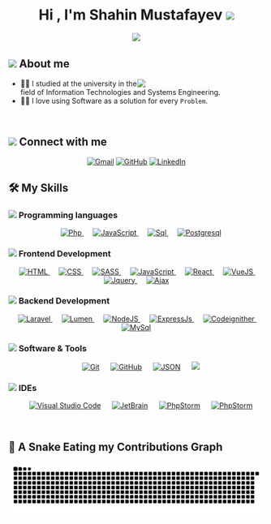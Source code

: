 <h1 align="center">Hi , I'm Shahin Mustafayev <img src="https://media.giphy.com/media/hvRJCLFzcasrR4ia7z/giphy.gif" width="35"></h1>
<p align="center">
  <a href="https://github.com/shahinmustafayev"><img src="https://readme-typing-svg.herokuapp.com?font=Time+New+Roman&color=%23C8BE25&size=25&center=true&vCenter=true&width=600&height=100&lines=Software+Engineer;Software+Developer;Web+Designer;Always+learning+new+things"></a>
</p>

<!-- <p align="center"> 
	<img src="https://komarev.com/ghpvc/?username=7oSkaaa&label=Profile%20views&color=0047AB&style=plastic?" alt="7oSkaaa" height=25px, width=160px/> 
	
		<a href = "https://commits.top/egypt.html" target="_blank">
			<img src="https://aktive.tk/egypt/7oSkaaa?color=red" alt="Most Active Users" target="_blank" height=25px, width=250px/> 
		</a>

	<a href = "https://commits.top/egypt.html" target="_blank">
		<img src="https://enfsgag3ayy6w9q.m.pipedream.net/&style=plastic" alt="7oSkaaa" target="_blank" height=25px, width=250px/> 
	</a>

</p> -->

	
## <picture><img src = "https://github.com/7oSkaaa/7oSkaaa/blob/main/Images/about_me.gif?raw=true" width = 50px></picture> About me

<picture> <img align="right" src="https://github.com/7oSkaaa/7oSkaaa/blob/main/Images/Right_Side.gif?raw=true" width = 250px></picture>

- :student: I studied at the university in the field of Information Technologies and Systems Engineering.
- :technologist: I love using Software as a solution for every `Problem`.

<!-- - :computer: I am a competitive programmer at `Codeforces`, `Atcoder`, `Leetcode`, `Codechef`, `Google Contests`.
- :nerd_face: Always `learning new things`.
- :thinking: I’m currently open for a new `job opportunity`, this is [MY RESUME](http://lnkiy.in/Ahmed_Hossam_Resume).
- :boom: You can visit [MY WEBSITE](https://cutt.ly/Ahmed_Hossam_Website). -->
<br>

## <picture> <img src="https://github.com/7oSkaaa/7oSkaaa/blob/main/Images/Connect-with-me.gif?raw=true" width="100px"> </picture> Connect with me
<p align="center">
	<a href="mailto:mustafayev.sahin97@gmail.com"><img img src="https://img.shields.io/badge/gmail-%23EA4335.svg?style=plastic&logo=gmail&logoColor=white" alt="Gmail"/></a>
	<a href="https://github.com/shahinmustafayev"><img src="https://img.shields.io/badge/github-%23181717.svg?style=plastic&logo=github&logoColor=white" alt="GitHub"/></a>
	<!-- <a href="https://wa.me/0201208822340"><img src="https://img.shields.io/badge/whatsapp-%2325D366.svg?style=plastic&logo=whatsapp&logoColor=white" alt="Whatsapp"/></a> -->
	<a href="https://www.linkedin.com/in/%C5%9Fahin-mustafayev-097329201/"><img src="https://img.shields.io/badge/linkedin-%230A66C2.svg?style=plastic&logo=linkedin&logoColor=white" alt="LinkedIn"/></a>
	<!-- <a href="https://www.facebook.com/7oSkaaa"><img src="https://img.shields.io/badge/facebook-%231877F2.svg?style=plastic&logo=facebook&logoColor=white" alt="Facebook"/></a> -->
	<!-- <a href="https://www.instagram.com/ahmed_7oskaa/"><img src="https://img.shields.io/badge/instagram-%23E4405F.svg?style=plastic&logo=instagram&logoColor=white" alt="Instagram"/></a> -->
	<!-- <a href="https://msng.link/o/?ahmed.7oskaa=sc"><img src="https://img.shields.io/badge/snapchat-%23FFFC00.svg?style=plastic&logo=snapchat&logoColor=black" alt="Snap Chat"/></a> -->
</p>

## 🛠️ My Skills

### <picture> <img src = "https://github.com/7oSkaaa/7oSkaaa/blob/main/Images/Front_End.gif?raw=true" width = "50px"> </picture> Programming languages

<p align="center"> 
  &emsp; 
  <a href="https://www.php.net/" target="_blank"> 
    <img alt="Php" src="https://img.shields.io/badge/php%20-%232370ED.svg?style=plastic&logo=php&logoColor=white">
  </a> 
  &emsp;
  <a href="https://developer.mozilla.org/en-US/docs/Web/JavaScript" target="_blank"> 
     <img alt="JavaScript" src="https://img.shields.io/badge/JavaScript%20-%23F7DF1E.svg?style=plastic&logo=javascript&logoColor=black">
   </a>
  &emsp;
  <a href="https://www.w3schools.com/sql/" target="_blank"> 
    <img alt="Sql" src="https://img.shields.io/badge/SQL-%2300758F.svg?style=plastic&logo=sqlite&logoColor=white">
  </a>
  &emsp;
   <a href="https://www.postgresql.org/" target="_blank">
    <img alt="Postgresql" src="https://img.shields.io/badge/PostgreSQL-%23336791.svg?style=plastic&logo=postgresql&logoColor=white">
  </a>
</p>

### <picture> <img src = "https://github.com/7oSkaaa/7oSkaaa/blob/main/Images/Front_End.gif?raw=true" width = "50px">  </picture> Frontend Development
<p align="center"> 
  &emsp; 
  <a href="https://www.w3.org/html/" target="_blank"> 
   <img alt="HTML" src="https://img.shields.io/badge/HTML5%20-%23E34F26.svg?style=plastic&logo=html5&logoColor=white">
  </a>   
  &emsp;
  <a href="https://www.w3schools.com/css/" target="_blank">
    <img alt="CSS" src="https://img.shields.io/badge/CSS%20-%231572B6.svg?style=plastic&logo=css3&logoColor=white">
  </a> 
  &emsp;
   <a href="https://sass-lang.com/" target="_blank">
     <img alt="SASS" src="https://img.shields.io/badge/Sass-%23CC6699.svg?style=plastic&logo=sass&logoColor=white">
   </a>
   &emsp;
   <a href="https://developer.mozilla.org/en-US/docs/Web/JavaScript" target="_blank"> 
      <img alt="JavaScript" src="https://img.shields.io/badge/JavaScript%20-%23F7DF1E.svg?style=plastic&logo=javascript&logoColor=black">
    </a>
  &emsp;
  <a href="https://www.react.dev" target="_blank">
    <img alt="React" src="https://img.shields.io/badge/react-%2361DAFB.svg?style=plastic&logo=React&logoColor=black">
  </a>
  &emsp;
  <a href="https://vuejs.org/" target="_blank"> 
     <img alt="VueJS" src="https://img.shields.io/badge/Vue.js-%234FC08D.svg?style=plastic&logo=vue.js&logoColor=white">
   </a>
  &emsp;
  <a href="https://jquery.com/" target="_blank"> 
     <img alt="Jquery" src="https://img.shields.io/badge/jQuery-%230769AD.svg?style=plastic&logo=jquery&logoColor=white">
   </a>
  &emsp;
  <a href="https://www.w3schools.com/js/js_ajax_intro.asp" target="_blank"> 
     <img alt="Ajax" src="https://img.shields.io/badge/AJAX-%23000000.svg?style=plastic&logo=html5&logoColor=white">
   </a>
</p>

### <picture> <img src = "https://github.com/7oSkaaa/7oSkaaa/blob/main/Images/Front_End.gif?raw=true" width = "50px">  </picture> Backend Development
<p align="center"> 
  &emsp;
  <a href="https://laravel.com/" target="_blank"> 
    <img alt="Laravel" src="https://img.shields.io/badge/Laravel-%23FF2D20.svg?style=plastic&logo=laravel&logoColor=white">
  </a>
  &emsp;
  <a href="https://lumen.laravel.com/docs/11.x" target="_blank"> 
    <img alt="Lumen" src="https://img.shields.io/badge/Lumen-%23F4645F.svg?style=plastic&logo=lumen&logoColor=white">
  </a>
  &emsp; 
  <a href="https://nodejs.org/en" target="_blank"> 
    <img alt="NodeJS" src="https://img.shields.io/badge/Node.js-%23339933.svg?style=plastic&logo=nodedotjs&logoColor=white">
  </a>   
  &emsp;
  <a href="https://expressjs.com/" target="_blank"> 
    <img alt="ExpressJs" src="https://img.shields.io/badge/Express.js-%23000000.svg?style=plastic&logo=express&logoColor=white">
  </a>
  &emsp;
  <a href="https://www.codeigniter.com/" target="_blank"> 
    <img alt="Codeignither" src="https://img.shields.io/badge/CodeIgniter-%23EE4623.svg?style=plastic&logo=codeigniter&logoColor=white">
  </a>
  &emsp;
  <a href="https://www.mysql.com/" target="_blank"> 
    <img alt="MySql" src="https://img.shields.io/badge/MySQL-%2300A4DD.svg?style=plastic&logo=mysql&logoColor=white">
  </a>
</p>

 ### <picture> <img src = "https://github.com/7oSkaaa/7oSkaaa/blob/main/Images/Software_Tools.gif?raw=true" width = "50px">  </picture> Software & Tools
 
<p align="center">
  &emsp;
    <a href="#"><img alt="Git" src="https://img.shields.io/badge/Git%20-%23F05033.svg?style=plastic&logo=git&logoColor=white"></a>
  &emsp;
    <a href="#"><img alt="GitHub" src="https://img.shields.io/badge/github-%23181717.svg?style=plastic&logo=github&logoColor=white"></a>
  &emsp;
    <a href="#"><img alt="JSON" img src="https://img.shields.io/badge/json-%23000000.svg?style=plastic&logo=json&logoColor=white"></a>
  &emsp;
    <a href="#"><img src="https://img.shields.io/badge/mysql-%234479A1.svg?&style=plastic&logo=mysql&logoColor=white"/></a>
</p>

 ### <picture> <img src = "https://github.com/7oSkaaa/7oSkaaa/blob/main/Images/IDEs.gif?raw=true" width = "50px">  </picture> IDEs
 
<p align="center">
  &emsp;
    <a href="#"><img alt="Visual Studio Code" src="https://img.shields.io/badge/Visual%20Studio%20Code-0078d7.svg?style=plastic&logo=visual-studio-code&logoColor=white"></a>
  &emsp;
    <a href="#"><img alt="JetBrain" src="https://img.shields.io/badge/jetbrains-%23000000.svg?style=plastic&logo=jetbrains&logoColor=white" /></a>
  &emsp;
    <a href="#"><img alt="PhpStorm" src="https://img.shields.io/badge/PhpStorm-%233A5A99.svg?style=plastic&logo=phpstorm&logoColor=white" /></a>
  &emsp;
    <a href="#"><img alt="PhpStorm" src="https://img.shields.io/badge/WebStorm-%23000000.svg?style=plastic&logo=webstorm&logoColor=white" /></a>
</p>

<br> 
</details>
	
## 🐍 A Snake Eating my Contributions Graph
	
<p align = "center">
	<img src = "https://github.com/7oSkaaa/7oSkaaa/blob/output/github-contribution-grid-snake.svg?" alt = "Snake Game"/>
</p>
